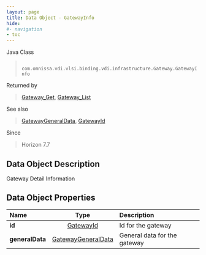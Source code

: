 ```yaml
---
layout: page
title: Data Object - GatewayInfo
hide:
#- navigation
- toc
---
```






Java Class
> ` com.omnissa.vdi.vlsi.binding.vdi.infrastructure.Gateway.GatewayInfo`

Returned by
> [Gateway_Get](vdi.infrastructure.Gateway.md#get), [Gateway_List](vdi.infrastructure.Gateway.md#list)

See also
> [GatewayGeneralData](vdi.infrastructure.Gateway.GeneralData.md), [GatewayId](vdi.entity.GatewayId.md)

Since
> Horizon 7.7


## Data Object Description

Gateway Detail Information

## Data Object Properties

 Name | Type | Description
:---|:---:|:---
**id**| [GatewayId](vdi.entity.GatewayId.md)|  Id for the gateway
**generalData**| [GatewayGeneralData](vdi.infrastructure.Gateway.GeneralData.md)|  General data for the gateway


 
